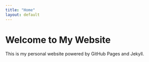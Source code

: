 ```yaml
---
title: "Home"
layout: default
---
```


# Welcome to My Website
This is my personal website powered by GitHub Pages and Jekyll.
